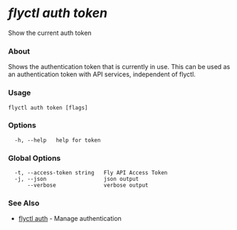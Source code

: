 # _flyctl auth token_

Show the current auth token

### About

Shows the authentication token that is currently in use.
This can be used as an authentication token with API services,
independent of flyctl.

### Usage
~~~
flyctl auth token [flags]
~~~

### Options

~~~
  -h, --help   help for token
~~~

### Global Options

~~~
  -t, --access-token string   Fly API Access Token
  -j, --json                  json output
      --verbose               verbose output
~~~

### See Also

* [flyctl auth](/docs/flyctl/auth/)	 - Manage authentication

